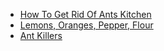 
- [How To Get Rid Of Ants Kitchen](https://spectrumpestcontrolinc.com/blog/how-to-get-rid-of-ants-kitchen/)
- [Lemons, Oranges, Pepper, Flour](https://www.rd.com/home/cleaning-organizing/13-common-items-for-getting-rid-of-ants/)
- [Ant Killers](https://www.thespruce.com/best-ant-killers-4142823)


